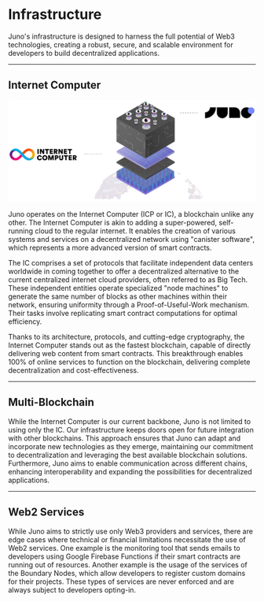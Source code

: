 # Infrastructure

Juno's infrastructure is designed to harness the full potential of Web3 technologies, creating a robust, secure, and scalable environment for developers to build decentralized applications.

---

## Internet Computer

![An illustration representing Juno smart contracts living at the top of the Internet Computer](../img/juno-internet-computer.webp)

Juno operates on the Internet Computer (ICP or IC), a blockchain unlike any other. The Internet Computer is akin to adding a super-powered, self-running cloud to the regular internet. It enables the creation of various systems and services on a decentralized network using "canister software", which represents a more advanced version of smart contracts.

The IC comprises a set of protocols that facilitate independent data centers worldwide in coming together to offer a decentralized alternative to the current centralized internet cloud providers, often referred to as Big Tech. These independent entities operate specialized "node machines" to generate the same number of blocks as other machines within their network, ensuring uniformity through a Proof-of-Useful-Work mechanism. Their tasks involve replicating smart contract computations for optimal efficiency.

Thanks to its architecture, protocols, and cutting-edge cryptography, the Internet Computer stands out as the fastest blockchain, capable of directly delivering web content from smart contracts. This breakthrough enables 100% of online services to function on the blockchain, delivering complete decentralization and cost-effectiveness.

---

## Multi-Blockchain

While the Internet Computer is our current backbone, Juno is not limited to using only the IC. Our infrastructure keeps doors open for future integration with other blockchains. This approach ensures that Juno can adapt and incorporate new technologies as they emerge, maintaining our commitment to decentralization and leveraging the best available blockchain solutions. Furthermore, Juno aims to enable communication across different chains, enhancing interoperability and expanding the possibilities for decentralized applications.

---

## Web2 Services

While Juno aims to strictly use only Web3 providers and services, there are edge cases where technical or financial limitations necessitate the use of Web2 services. One example is the monitoring tool that sends emails to developers using Google Firebase Functions if their smart contracts are running out of resources. Another example is the usage of the services of the Boundary Nodes, which allow developers to register custom domains for their projects. These types of services are never enforced and are always subject to developers opting-in.
